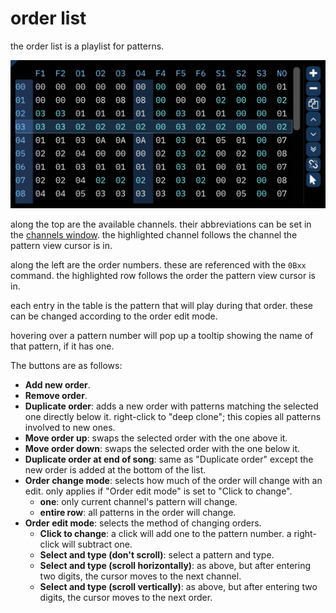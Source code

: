 # order list

the order list is a playlist for patterns.

![order list](order-list.png)

along the top are the available channels. their abbreviations can be set in the [channels window](../8-advanced/channels.md). the highlighted channel follows the channel the pattern view cursor is in.

along the left are the order numbers. these are referenced with the `0Bxx` command. the highlighted row follows the order the pattern view cursor is in.

each entry in the table is the pattern that will play during that order. these can be changed according to the order edit mode.

hovering over a pattern number will pop up a tooltip showing the name of that pattern, if it has one.

The buttons are as follows:
- **Add new order**.
- **Remove order**.
- **Duplicate order**: adds a new order with patterns matching the selected one directly below it. right-click to "deep clone"; this copies all patterns involved to new ones.
- **Move order up**: swaps the selected order with the one above it.
- **Move order down**: swaps the selected order with the one below it.
- **Duplicate order at end of song**: same as "Duplicate order" except the new order is added at the bottom of the list.
- **Order change mode**: selects how much of the order will change with an edit. only applies if "Order edit mode" is set to "Click to change".
  - **one**: only current channel's pattern will change.
  - **entire row**: all patterns in the order will change.
- **Order edit mode**: selects the method of changing orders.
  - **Click to change**: a click will add one to the pattern number. a right-click will subtract one.
  - **Select and type (don't scroll)**: select a pattern and type.
  - **Select and type (scroll horizontally)**: as above, but after entering two digits, the cursor moves to the next channel.
  - **Select and type (scroll vertically)**: as above, but after entering two digits, the cursor moves to the next order.
